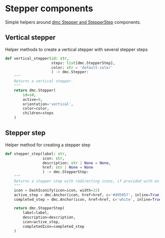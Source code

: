 # Stepper components


Simple helpers around <a href=https://www.dash-mantine-components.com/components/stepper class="external-link" target="_blank">dmc Stepper and StepperStep</a>
components.

## Vertical stepper

Helper methods to create a vertical stepper with several stepper steps

```python
def vertical_stepper(id: str,
                     steps: list[dmc.StepperStep],
                     color: str = 'default-color'
                     ) -> dmc.Stepper:
    """
    Returns a vertical stepper.
    """
    return dmc.Stepper(
        id=id,
        active=0,
        orientation='vertical',
        color=color,
        children=steps
    )
```

## Stepper step

Helper method for creating a stepper step

```python
def stepper_step(label: str,
                 icon: str,
                 description: str | None = None,
                 href: str | None = None
                 ) -> dmc.StepperStep:
    """
    Returns a stepper step with redirecting icons, if provided with an href.
    """
    icon = DashIconify(icon=icon, width=22)
    active_step = dmc.Anchor(icon, href=href, c='#495057', inline=True) if href else icon
    completed_step = dmc.Anchor(icon, href=href, c='white', inline=True) if href else icon

    return dmc.StepperStep(
        label=label,
        description=description,
        icon=active_step,
        completedIcon=completed_step
    )
```